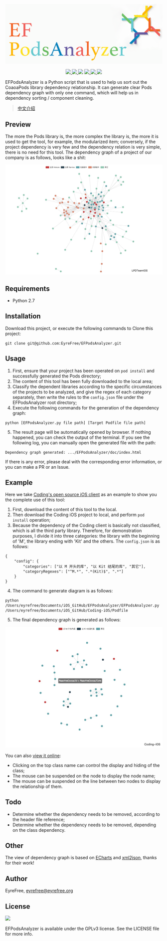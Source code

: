 ![](assets/headimage.png)

<p align="center">
    <a href="https://www.python.org/">
        <img src="https://img.shields.io/badge/language-Python-2e6fa0.svg">
    </a>
    <a href="https://codebeat.co/projects/github-com-eyrefree-efpodsanalyzer-master">
        <img src="https://codebeat.co/badges/67a3cc17-24fb-4c3d-b94c-61e17eea08cc"/>
    </a>
    <a href="https://raw.githubusercontent.com/EyreFree/EFPodsAnalyzer/master/LICENSE">
        <img src="https://img.shields.io/badge/license-GPLv3-000000.svg"></a>
    </a>
    <a href="https://twitter.com/EyreFree777">
        <img src="https://img.shields.io/badge/twitter-@EyreFree777-blue.svg?style=flat">
    </a>
    <a href="http://weibo.com/eyrefree777">
        <img src="https://img.shields.io/badge/weibo-@EyreFree-red.svg?style=flat">
    </a>
    <a href="https://raw.githubusercontent.com/EyreFree/EFQRCode/assets/icon/MadeWith%3C3.png">
        <img src="https://img.shields.io/badge/made%20with-%3C3-orange.svg">
    </a>
</p>

EFPodsAnalyzer is a Python script that is used to help us sort out the CoaoaPods library dependency relationship. It can generate clear Pods dependency graph with only one command, which will help us in dependency sorting / component cleaning.

> [中文介绍](/README_CN.md)

## Preview

The more the Pods library is, the more complex the library is, the more it is used to get the tool, for example, the modularized item; conversely, if the project dependency is very few and the dependency relation is very simple, there is no need for this tool. The dependency graph of a project of our company is as follows, looks like a shit:

![](assets/overview.png)

## Requirements

- Python 2.7

## Installation

Download this project, or execute the following commands to Clone this project:

```
git clone git@github.com:EyreFree/EFPodsAnalyzer.git
```

## Usage

1. First, ensure that your project has been operated on `pod install` and successfully generated the Pods directory;
2. The content of this tool has been fully downloaded to the local area;
3. Classify the dependent libraries according to the specific circumstances of the projects to be analyzed, and give the regex of each category separately, then write the rules to the `config.json` file under the EFPodsAnalyzer root directory;
4. Execute the following commands for the generation of the dependency graph:

```
python [EFPodsAnalyzer.py file path] [Target Podfile file path]
```

5. The result page will be automatically opened by browser. If nothing happened, you can check the output of the terminal. If you see the following log, you can manually open the generated file with the path:

```
Dependency graph generated: .../EFPodsAnalyzer/doc/index.html
```

If there is any error, please deal with the corresponding error information, or you can make a PR or an Issue.

## Example

Here we take [Coding's open source iOS client](https://github.com/Coding/Coding-iOS) as an example to show you the complete use of this tool:

1. First, download the content of this tool to the local.
2. Then download the Coding iOS project to local, and perform `pod install` operation;
3. Because the dependency of the Coding client is basically not classified, which is all the third party library. Therefore, for demonstration purposes, I divide it into three categories: the library with the beginning of 'M', the library ending with 'Kit' and the others. The `config.json` is as follows:

```
{
    "config": {
        "categories": ["以 M 开头的库", "以 Kit 结尾的库", "其它"],
        "categoryRegexes": ["^M.*", ".*(Kit)$", ".*"]
    }
}
```

4. The command to generate diagram is as follows:

```
python /Users/eyrefree/Documents/iOS_GitHub/EFPodsAnalyzer/EFPodsAnalyzer.py /Users/eyrefree/Documents/iOS_GitHub/Coding-iOS/Podfile
```

5. The final dependency graph is generated as follows:

![](assets/example.png)

You can also [view it online](https://eyrefree.github.io/EFPodsAnalyzer/index.html):

- Clicking on the top class name can control the display and hiding of the class;
- The mouse can be suspended on the node to display the node name;
- The mouse can be suspended on the line between two nodes to display the relationship of them.

## Todo

- Determine whether the dependency needs to be removed, according to the header file reference;
- Determine whether the dependency needs to be removed, depending on the class dependency.

## Other

The view of dependency graph is based on [ECharts](https://github.com/ecomfe/echarts) and [xml2json](https://github.com/abdmob/x2js), thanks for their work!

## Author

EyreFree, eyrefree@eyrefree.org

## License

![](https://www.gnu.org/graphics/gplv3-127x51.png)

EFPodsAnalyzer is available under the GPLv3 license. See the LICENSE file for more info.
